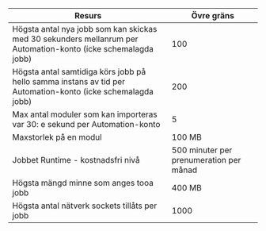 | Resurs | Övre gräns |
| --- | --- |
| Högsta antal nya jobb som kan skickas med 30 sekunders mellanrum per Automation-konto (icke schemalagda jobb) |100 |
| Högsta antal samtidiga körs jobb på hello samma instans av tid per Automation-konto (icke schemalagda jobb) |200 |
| Max antal moduler som kan importeras var 30: e sekund per Automation-konto |5 |
| Maxstorlek på en modul |100 MB |
| Jobbet Runtime - kostnadsfri nivå |500 minuter per prenumeration per månad |
| Högsta mängd minne som anges tooa jobb |400 MB |
| Högsta antal nätverk sockets tillåts per jobb |1000 |

